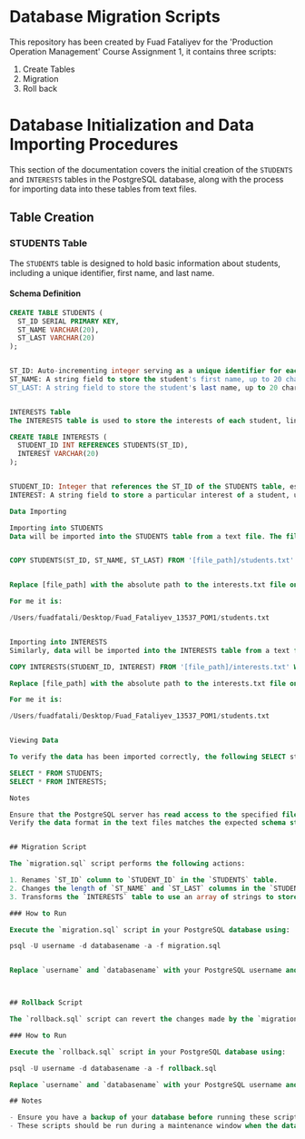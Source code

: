 # Database Migration Scripts

This repository has been created by Fuad Fataliyev for the 'Production Operation Management' Course Assignment 1, it contains three scripts:

1. Create Tables
2. Migration
3. Roll back


# Database Initialization and Data Importing Procedures

This section of the documentation covers the initial creation of the `STUDENTS` and `INTERESTS` tables in the PostgreSQL database, along with the process for importing data into these tables from text files.

## Table Creation

### STUDENTS Table

The `STUDENTS` table is designed to hold basic information about students, including a unique identifier, first name, and last name.

#### Schema Definition

```sql
CREATE TABLE STUDENTS (
  ST_ID SERIAL PRIMARY KEY,
  ST_NAME VARCHAR(20),
  ST_LAST VARCHAR(20)
);


ST_ID: Auto-incrementing integer serving as a unique identifier for each student.
ST_NAME: A string field to store the student's first name, up to 20 characters.
ST_LAST: A string field to store the student's last name, up to 20 characters.


INTERESTS Table
The INTERESTS table is used to store the interests of each student, linked to the STUDENTS table by a foreign key.

CREATE TABLE INTERESTS (
  STUDENT_ID INT REFERENCES STUDENTS(ST_ID),
  INTEREST VARCHAR(20)
);


STUDENT_ID: Integer that references the ST_ID of the STUDENTS table, establishing a relationship between the two tables.
INTEREST: A string field to store a particular interest of a student, up to 20 characters.

Data Importing

Importing into STUDENTS
Data will be imported into the STUDENTS table from a text file. The file should be formatted with space-separated values, with each line representing a record.


COPY STUDENTS(ST_ID, ST_NAME, ST_LAST) FROM '[file_path]/students.txt' WITH DELIMITER ' ';


Replace [file_path] with the absolute path to the interests.txt file on your system. 

For me it is:

/Users/fuadfatali/Desktop/Fuad_Fataliyev_13537_POM1/students.txt


Importing into INTERESTS
Similarly, data will be imported into the INTERESTS table from a text file, which should also be formatted with space-separated values.

COPY INTERESTS(STUDENT_ID, INTEREST) FROM '[file_path]/interests.txt' WITH DELIMITER ' ';

Replace [file_path] with the absolute path to the interests.txt file on your system.

For me it is:

/Users/fuadfatali/Desktop/Fuad_Fataliyev_13537_POM1/students.txt


Viewing Data

To verify the data has been imported correctly, the following SELECT statements can be run:

SELECT * FROM STUDENTS;
SELECT * FROM INTERESTS;

Notes

Ensure that the PostgreSQL server has read access to the specified file paths.
Verify the data format in the text files matches the expected schema structure before running the import commands.


## Migration Script

The `migration.sql` script performs the following actions:

1. Renames `ST_ID` column to `STUDENT_ID` in the `STUDENTS` table.
2. Changes the length of `ST_NAME` and `ST_LAST` columns in the `STUDENTS` table from `VARCHAR(20)` to `VARCHAR(30)`.
3. Transforms the `INTERESTS` table to use an array of strings to store interests and orders them by `STUDENT_ID`.

### How to Run

Execute the `migration.sql` script in your PostgreSQL database using:

psql -U username -d databasename -a -f migration.sql


Replace `username` and `databasename` with your PostgreSQL username and database name, respectively.



## Rollback Script

The `rollback.sql` script can revert the changes made by the `migration.sql` script.

### How to Run

Execute the `rollback.sql` script in your PostgreSQL database using:

psql -U username -d databasename -a -f rollback.sql

Replace `username` and `databasename` with your PostgreSQL username and database name, respectively.

## Notes

- Ensure you have a backup of your database before running these scripts.
- These scripts should be run during a maintenance window when the database is not in active use.

